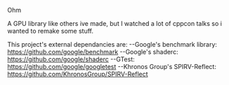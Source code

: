 Ohm

A GPU library like others ive made, but I watched a lot of cppcon talks so i wanted to remake some stuff.

This project's external dependancies are:
--Google's benchmark library: https://github.com/google/benchmark
--Google's shaderc: https://github.com/google/shaderc
--GTest: https://github.com/google/googletest
--Khronos Group's SPIRV-Reflect: https://github.com/KhronosGroup/SPIRV-Reflect
